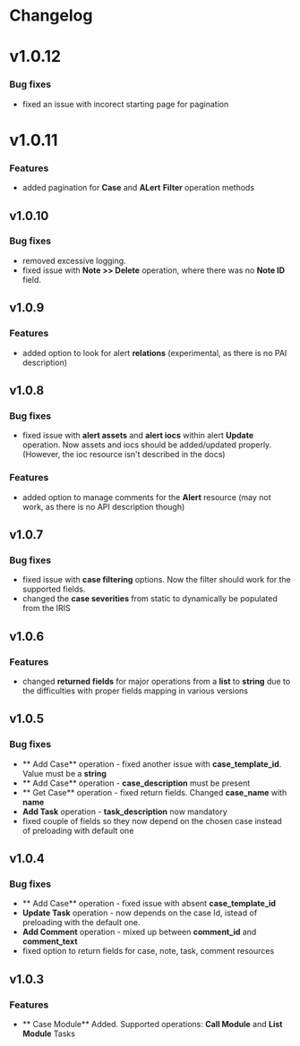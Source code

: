 # Changelog

# v1.0.12


### Bug fixes

* fixed an issue with incorect starting page for pagination

# v1.0.11


### Features

* added pagination for **Case** and **ALert** **Filter** operation methods

## v1.0.10


### Bug fixes

* removed excessive logging.
* fixed issue with **Note >> Delete** operation, where there was no **Note ID** field.

## v1.0.9


### Features

* added option to look for alert **relations** (experimental, as there is no PAI description)


## v1.0.8


### Bug fixes

* fixed issue with **alert assets** and **alert iocs** within alert **Update** operation. Now assets and iocs should be added/updated properly. (However, the ioc resource isn't described in the docs)

### Features

* added option to manage comments for the **Alert** resource (may not work, as there is no API description though)


## v1.0.7


### Bug fixes

* fixed issue with **case filtering** options. Now the filter should work for the supported fields.
* changed  the **case severities** from static to dynamically be populated from the IRIS


## v1.0.6


### Features

* changed **returned fields** for major operations from a **list** to **string** due to the difficulties with proper fields mapping in various versions


## v1.0.5


### Bug fixes

* ** Add Case** operation - fixed another issue with **case_template_id**. Value must be a **string**
* ** Add Case** operation - **case_description** must be present
* ** Get Case** operation - fixed return fields. Changed **case_name** with **name**
* **Add Task** operation - **task_description** now mandatory
* fixed couple of fields so they now depend on the chosen case instead of preloading with default one


## v1.0.4


### Bug fixes

* ** Add Case** operation - fixed issue with absent **case_template_id**
* **Update Task** operation - now depends on the case Id, istead of preloading with the default one.
* **Add Comment** operation - mixed up between **comment_id** and **comment_text**
* fixed option to return fields for case, note, task, comment resources

## v1.0.3


### Features

* ** Case Module** Added. Supported operations: **Call Module** and **List Module** Tasks
